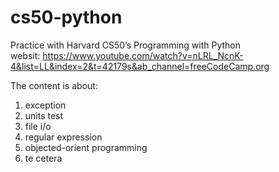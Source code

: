 # cs50-python
Practice with Harvard CS50’s Programming with Python  
websit: https://www.youtube.com/watch?v=nLRL_NcnK-4&list=LL&index=2&t=42179s&ab_channel=freeCodeCamp.org

The content is about: 
  1. exception
  2. units test
  3. file i/o
  4. regular expression
  5. objected-orient programming
  6. te cetera
